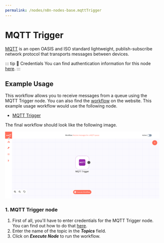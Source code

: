 ```yaml
---
permalink: /nodes/n8n-nodes-base.mqttTrigger
---
```


# MQTT Trigger

[MQTT](https://mqtt.org) is an open OASIS and ISO standard lightweight, publish-subscribe network protocol that transports messages between devices.

::: tip 🔑 Credentials
You can find authentication information for this node [here](../../../credentials/MQTT/README.md).
:::


## Example Usage

This workflow allows you to receive messages from a queue using the MQTT Trigger node. You can also find the [workflow](https://n8n.io/workflows/657) on the website. This example usage workflow would use the following node.
- [MQTT Trigger]()

The final workflow should look like the following image.

![A workflow with the MQTT Trigger node](./workflow.png)


### 1. MQTT Trigger node

1. First of all, you'll have to enter credentials for the MQTT Trigger node. You can find out how to do that [here](../../../credentials/MQTTTrigger/README.md).
2. Enter the name of the topic in the ***Topics*** field.
3. Click on ***Execute Node*** to run the workflow.
